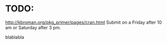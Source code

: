 # TODO:

http://kbroman.org/pkg_primer/pages/cran.html
Submit on a Friday after 10 am or Saturday after 3 pm.

blablabla